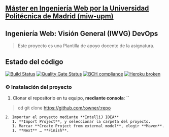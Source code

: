 ## [Máster en Ingeniería Web por la Universidad Politécnica de Madrid (miw-upm)](http://miw.etsisi.upm.es)
## Ingeniería Web: Visión General (IWVG) DevOps
> Este proyecto es una Plantilla de apoyo docente de la asignatura.


 ## Estado del código
[![Build Status](https://travis-ci.org/nataliacasanova/imvg-devops-casanova-natalia.svg?branch=develop)](https://travis-ci.org/nataliacasanova/imvg-devops-casanova-natalia)
[![Quality Gate Status](https://sonarcloud.io/api/project_badges/measure?project=es.upm.miw%3Aimvg-devops-casanova-natalia&metric=alert_status)](https://sonarcloud.io/dashboard?id=es.upm.miw%3Aimvg-devops-casanova-natalia)
[![BCH compliance](https://bettercodehub.com/edge/badge/nataliacasanova/imvg-devops-casanova-natalia?branch=master)](https://bettercodehub.com/)
[![Heroku broken](https://imvg-devops-casanova-natalia.herokuapp.com/system/version-badge)](https://imvg-devops-casanova-natalia.herokuapp.com/swagger-ui.html)
### :gear: Instalación del proyecto
1. Clonar el repositorio en tu equipo, **mediante consola**:
``
> cd <folder path>
> git clone https://github.com/:owner/:repo
```
2. Importar el proyecto mediante **IntelliJ IDEA**
   1. **Import Project**, y seleccionar la carpeta del proyecto.
   1. Marcar **Create Project from external model**, elegir **Maven**.
   1. **Next** … **Finish**.
